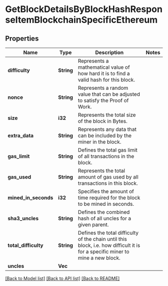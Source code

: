 # GetBlockDetailsByBlockHashResponseItemBlockchainSpecificEthereum

## Properties

Name | Type | Description | Notes
------------ | ------------- | ------------- | -------------
**difficulty** | **String** | Represents a mathematical value of how hard it is to find a valid hash for this block. | 
**nonce** | **String** | Represents a random value that can be adjusted to satisfy the Proof of Work. | 
**size** | **i32** | Represents the total size of the block in Bytes. | 
**extra_data** | **String** | Represents any data that can be included by the miner in the block. | 
**gas_limit** | **String** | Defines the total gas limit of all transactions in the block. | 
**gas_used** | **String** | Represents the total amount of gas used by all transactions in this block. | 
**mined_in_seconds** | **i32** | Specifies the amount of time required for the block to be mined in seconds. | 
**sha3_uncles** | **String** | Defines the combined hash of all uncles for a given parent. | 
**total_difficulty** | **String** | Defines the total difficulty of the chain until this block, i.e. how difficult it is for a specific miner to mine a new block. | 
**uncles** | **Vec<String>** |  | 

[[Back to Model list]](../README.md#documentation-for-models) [[Back to API list]](../README.md#documentation-for-api-endpoints) [[Back to README]](../README.md)


